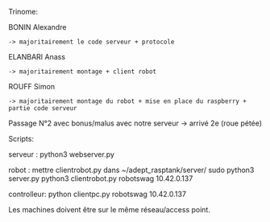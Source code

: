 Trinome:

BONIN Alexandre

    -> majoritairement le code serveur + protocole

ELANBARI Anass

    -> majoritairement montage + client robot

ROUFF Simon

    -> majoritairement montage du robot + mise en place du raspberry + partie code serveur

Passage N°2 avec bonus/malus avec notre serveur
-> arrivé 2e (roue pétée)

Scripts:

serveur : 
    python3 webserver.py

robot : mettre clientrobot.py dans ~/adept_rasptank/server/
    sudo python3 server.py
    python3 clientrobot.py robotswag 10.42.0.137

controlleur:
    python clientpc.py robotswag 10.42.0.137


Les machines doivent être sur le même réseau/access point.
